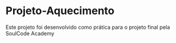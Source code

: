 # Projeto-Aquecimento
Este projeto foi desenvolvido como prática para o projeto final pela SoulCode Academy
